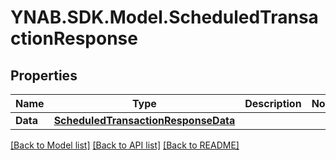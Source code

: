 # YNAB.SDK.Model.ScheduledTransactionResponse

## Properties

Name | Type | Description | Notes
------------ | ------------- | ------------- | -------------
**Data** | [**ScheduledTransactionResponseData**](ScheduledTransactionResponseData.md) |  | 

[[Back to Model list]](../README.md#documentation-for-models) [[Back to API list]](../README.md#documentation-for-api-endpoints) [[Back to README]](../README.md)

